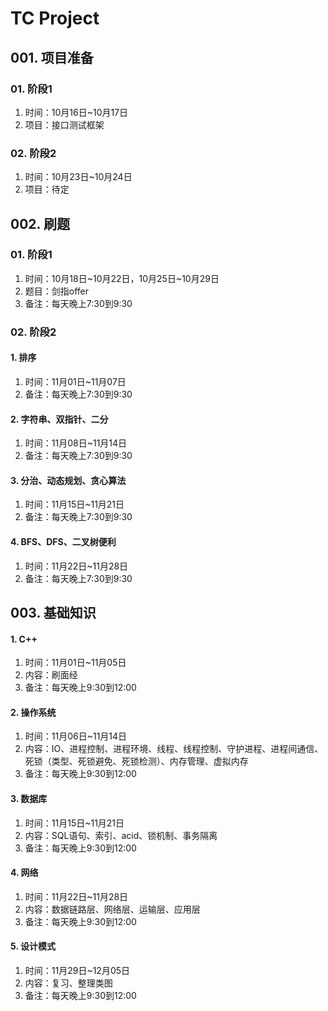 # **TC Project**

## **001. 项目准备**

### **01. 阶段1**

1. 时间：10月16日~10月17日
2. 项目：接口测试框架

### **02. 阶段2**

1. 时间：10月23日~10月24日
2. 项目：待定



## **002. 刷题**

### **01. 阶段1**
1. 时间：10月18日\~10月22日，10月25日\~10月29日
2. 题目：剑指offer
3. 备注：每天晚上7:30到9:30

### **02. 阶段2**

#### **1. 排序**
1. 时间：11月01日~11月07日
2. 备注：每天晚上7:30到9:30

#### **2. 字符串、双指针、二分**
1. 时间：11月08日~11月14日
2. 备注：每天晚上7:30到9:30

#### **3. 分治、动态规划、贪心算法**
1. 时间：11月15日~11月21日
2. 备注：每天晚上7:30到9:30

#### **4. BFS、DFS、二叉树便利**
1. 时间：11月22日~11月28日
2. 备注：每天晚上7:30到9:30



## **003. 基础知识**

#### **1. C++**
1. 时间：11月01日~11月05日
2. 内容：刷面经
3. 备注：每天晚上9:30到12:00

#### **2. 操作系统**
1. 时间：11月06日~11月14日
2. 内容：IO、进程控制、进程环境、线程、线程控制、守护进程、进程间通信、死锁（类型、死锁避免、死锁检测）、内存管理、虚拟内存
3. 备注：每天晚上9:30到12:00

#### **3. 数据库**
1. 时间：11月15日~11月21日
2. 内容：SQL语句、索引、acid、锁机制、事务隔离
3. 备注：每天晚上9:30到12:00

#### **4. 网络**
1. 时间：11月22日~11月28日
2. 内容：数据链路层、网络层、运输层、应用层
3. 备注：每天晚上9:30到12:00

#### **5. 设计模式**
1. 时间：11月29日~12月05日
2. 内容：复习、整理类图
3. 备注：每天晚上9:30到12:00
